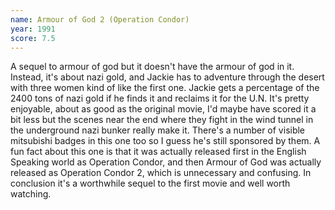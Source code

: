 ```yaml
---
name: Armour of God 2 (Operation Condor)
year: 1991
score: 7.5
---
```

A sequel to armour of god but it doesn't have the armour of god in it. Instead, it's about nazi gold, and Jackie has to adventure through the desert with three women kind of like the first one. Jackie gets a percentage of the 2400 tons of nazi gold if he finds it and reclaims it for the U.N. It's pretty enjoyable, about as good as the original movie, I'd maybe have scored it a bit less but the scenes near the end where they fight in the wind tunnel in the underground nazi bunker really make it. There's a number of visible mitsubishi badges in this one too so I guess he's still sponsored by them. A fun fact about this one is that it was actually released first in the English Speaking world as Operation Condor, and then Armour of God was actually released as Operation Condor 2, which is unnecessary and confusing. In conclusion it's a worthwhile sequel to the first movie and well worth watching.

